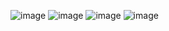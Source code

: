 ![image](https://github.com/user-attachments/assets/240eda0d-2cfd-41d9-8663-102a30f8b4db)
![image](https://github.com/user-attachments/assets/47f8d8b8-768f-4fc4-bae7-d3e58ebb007e)
![image](https://github.com/user-attachments/assets/3231eebf-010b-4740-8dd8-4374e10228b8)
![image](https://github.com/user-attachments/assets/1ee1454f-163b-46a3-9408-f236ec099835)

